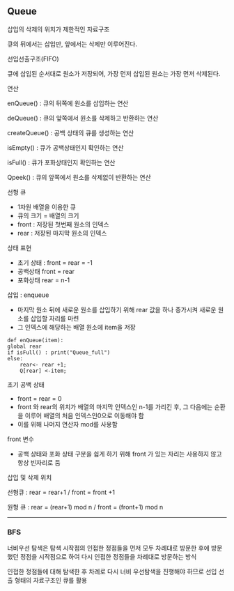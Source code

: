 ## Queue 

삽입의 삭제의 위치가 제한적인 자료구조

큐의 뒤에서는 삽입만, 앞에서는 삭제만 이루어진다.

선입선출구조(FIFO)

큐에 삽입된 순서대로 원소가 저장되어, 가장 먼저 삽입된 원소는 가장 먼저 삭제된다.



연산

enQueue() : 큐의 뒤쪽에 원소를 삽입하는 연산

deQueue() : 큐의 앞쪽에서 원소를 삭제하고 반환하는 연산

createQueue() : 공백 상태의 큐를 생성하는 연산

isEmpty() : 큐가 공백상태인지 확인하는 연산

isFull() : 큐가 포화상태인지 확인하는 연산

Qpeek() : 큐의 앞쪽에서 원소를 삭제없이 반환하는 연산



선형 큐

- 1차원 배열을 이용한 큐
- 큐의 크기 = 배열의 크기
- front : 저장된 첫번째 원소의 인덱스
- rear : 저장된 마지막 원소의 인덱스

상태 표현

- 초기 상태 : front = rear = -1
- 공백상태 front = rear
- 포화상태 rear = n-1

삽입 : enqueue

- 마지막 원소 뒤에 새로운 원소를 삽입하기 위해 rear 값을 하나 증가시켜 새로운 원소를 삽입할 자리를 마련
- 그 인덱스에 해당하는 배열 원소에 item을 저장

```
def enQueue(item):
global rear
if isFull() : print("Queue_full")
else:
	rear<- rear +1;
	Q[rear] <-item;
```



초기 공백 상태

- front = rear = 0
- front 와 rear의 위치가 배열의 마지막 인덱스인 n-1를 가리킨 후, 그 다음에는 순환을 이루어 배열의 처음 인덱스인0으로 이동해야 함
- 이를 위해 나머지 연산자 mod를 사용함

front 변수

- 공백 상태와 포화 상태 구분을 쉽게 하기 위해 front 가 있는 자리는 사용하지 않고 항상 빈자리로 둠

삽입 및 삭제 위치

선형큐 : rear = rear+1 / front = front +1

원형 큐 : rear = (rear+1) mod n / front = (front+1) mod n

---

### BFS

너비우선 탐색은 탐색 시작점의 인접한 정점들을 먼저 모두 차례대로 방문한 후에 방문했던 정점을 시작점으로 하여 다시 인접한 정점들을 차례대로 방문하는 방식



인접한 정점들에 대해 탐색한 후 차례로 다시 너비 우선탐색을 진행해야 하므로 선입 선출 형태의 자료구조인 큐를 활용





```
```

